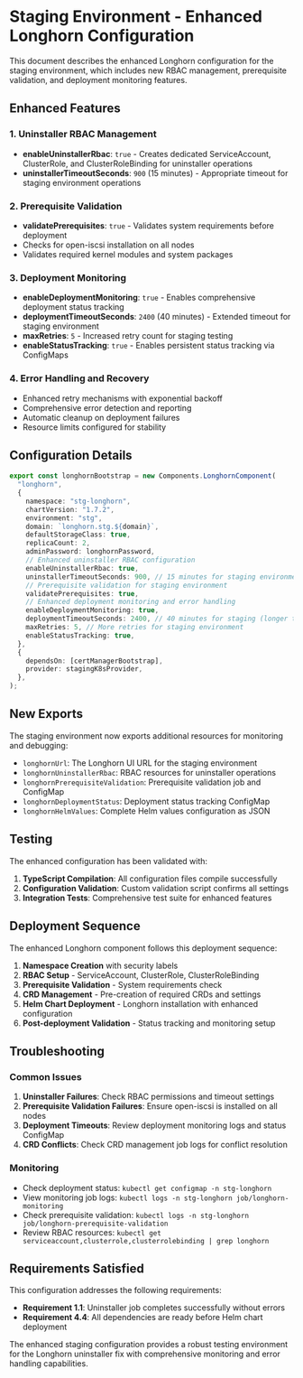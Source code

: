 # Staging Environment - Enhanced Longhorn Configuration

This document describes the enhanced Longhorn configuration for the staging environment, which includes new RBAC management, prerequisite validation, and deployment monitoring features.

## Enhanced Features

### 1. Uninstaller RBAC Management
- **enableUninstallerRbac**: `true` - Creates dedicated ServiceAccount, ClusterRole, and ClusterRoleBinding for uninstaller operations
- **uninstallerTimeoutSeconds**: `900` (15 minutes) - Appropriate timeout for staging environment operations

### 2. Prerequisite Validation
- **validatePrerequisites**: `true` - Validates system requirements before deployment
- Checks for open-iscsi installation on all nodes
- Validates required kernel modules and system packages

### 3. Deployment Monitoring
- **enableDeploymentMonitoring**: `true` - Enables comprehensive deployment status tracking
- **deploymentTimeoutSeconds**: `2400` (40 minutes) - Extended timeout for staging environment
- **maxRetries**: `5` - Increased retry count for staging testing
- **enableStatusTracking**: `true` - Enables persistent status tracking via ConfigMaps

### 4. Error Handling and Recovery
- Enhanced retry mechanisms with exponential backoff
- Comprehensive error detection and reporting
- Automatic cleanup on deployment failures
- Resource limits configured for stability

## Configuration Details

```typescript
export const longhornBootstrap = new Components.LonghornComponent(
  "longhorn",
  {
    namespace: "stg-longhorn",
    chartVersion: "1.7.2",
    environment: "stg",
    domain: `longhorn.stg.${domain}`,
    defaultStorageClass: true,
    replicaCount: 2,
    adminPassword: longhornPassword,
    // Enhanced uninstaller RBAC configuration
    enableUninstallerRbac: true,
    uninstallerTimeoutSeconds: 900, // 15 minutes for staging environment
    // Prerequisite validation for staging environment
    validatePrerequisites: true,
    // Enhanced deployment monitoring and error handling
    enableDeploymentMonitoring: true,
    deploymentTimeoutSeconds: 2400, // 40 minutes for staging (longer than production)
    maxRetries: 5, // More retries for staging environment
    enableStatusTracking: true,
  },
  {
    dependsOn: [certManagerBootstrap],
    provider: stagingK8sProvider,
  },
);
```

## New Exports

The staging environment now exports additional resources for monitoring and debugging:

- `longhornUrl`: The Longhorn UI URL for the staging environment
- `longhornUninstallerRbac`: RBAC resources for uninstaller operations
- `longhornPrerequisiteValidation`: Prerequisite validation job and ConfigMap
- `longhornDeploymentStatus`: Deployment status tracking ConfigMap
- `longhornHelmValues`: Complete Helm values configuration as JSON

## Testing

The enhanced configuration has been validated with:

1. **TypeScript Compilation**: All configuration files compile successfully
2. **Configuration Validation**: Custom validation script confirms all settings
3. **Integration Tests**: Comprehensive test suite for enhanced features

## Deployment Sequence

The enhanced Longhorn component follows this deployment sequence:

1. **Namespace Creation** with security labels
2. **RBAC Setup** - ServiceAccount, ClusterRole, ClusterRoleBinding
3. **Prerequisite Validation** - System requirements check
4. **CRD Management** - Pre-creation of required CRDs and settings
5. **Helm Chart Deployment** - Longhorn installation with enhanced configuration
6. **Post-deployment Validation** - Status tracking and monitoring setup

## Troubleshooting

### Common Issues

1. **Uninstaller Failures**: Check RBAC permissions and timeout settings
2. **Prerequisite Validation Failures**: Ensure open-iscsi is installed on all nodes
3. **Deployment Timeouts**: Review deployment monitoring logs and status ConfigMap
4. **CRD Conflicts**: Check CRD management job logs for conflict resolution

### Monitoring

- Check deployment status: `kubectl get configmap -n stg-longhorn`
- View monitoring job logs: `kubectl logs -n stg-longhorn job/longhorn-monitoring`
- Check prerequisite validation: `kubectl logs -n stg-longhorn job/longhorn-prerequisite-validation`
- Review RBAC resources: `kubectl get serviceaccount,clusterrole,clusterrolebinding | grep longhorn`

## Requirements Satisfied

This configuration addresses the following requirements:

- **Requirement 1.1**: Uninstaller job completes successfully without errors
- **Requirement 4.4**: All dependencies are ready before Helm chart deployment

The enhanced staging configuration provides a robust testing environment for the Longhorn uninstaller fix with comprehensive monitoring and error handling capabilities.
